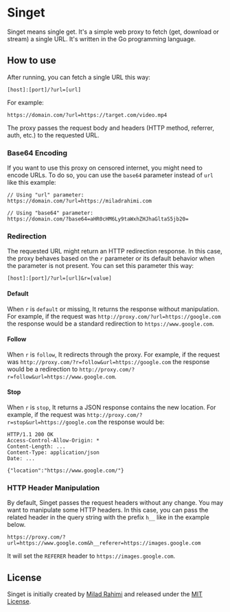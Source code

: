 # Singet

Singet means single get.
It's a simple web proxy to fetch (get, download or stream) a single URL.
It's written in the Go programming language.

## How to use

After running, you can fetch a single URL this way:

```
[host]:[port]/?url=[url]
```

For example:

```
https://domain.com/?url=https://target.com/video.mp4
```

The proxy passes the request body and headers (HTTP method, referrer, auth, etc.) to the requested URL.

### Base64 Encoding

If you want to use this proxy on censored internet, you might need to encode URLs.
To do so, you can use the `base64` parameter instead of `url` like this example:

```
// Using "url" parameter:
https://domain.com/?url=https://miladrahimi.com

// Using "base64" parameter:
https://domain.com/?base64=aHR0cHM6Ly9taWxhZHJhaGltaS5jb20=
```

### Redirection

The requested URL might return an HTTP redirection response.
In this case, the proxy behaves based on the `r` parameter or its default behavior when the parameter is not present.
You can set this parameter this way:

```
[host]:[port]/?url=[url]&r=[value]
```

#### Default

When `r` is `default` or missing, It returns the response without manipulation.
For example, if the request was `http://proxy.com/?url=https://google.com` the response would be a standard redirection
to `https://www.google.com`.

#### Follow

When `r` is `follow`, It redirects through the proxy.
For example, if the request was `http://proxy.com/?r=follow&url=https://google.com` the response would be a
redirection to `http://proxy.com/?r=follow&url=https://www.google.com`.

#### Stop

When `r` is `stop`, It returns a JSON response contains the new location.
For example, if the request was `http://proxy.com/?r=stop&url=https://google.com` the response would be:

```
HTTP/1.1 200 OK
Access-Control-Allow-Origin: *
Content-Length: ...
Content-Type: application/json
Date: ...

{"location":"https://www.google.com/"}
```

### HTTP Header Manipulation

By default, Singet passes the request headers without any change.
You may want to manipulate some HTTP headers.
In this case, you can pass the related header in the query string with the prefix `h__` like in the example below.

```
https://proxy.com/?url=https://www.google.com&h__referer=https://images.google.com
```

It will set the `REFERER` header to `https://images.google.com`.

## License
Singet is initially created by [Milad Rahimi](http://miladrahimi.com)
and released under the [MIT License](http://opensource.org/licenses/mit-license.php).
